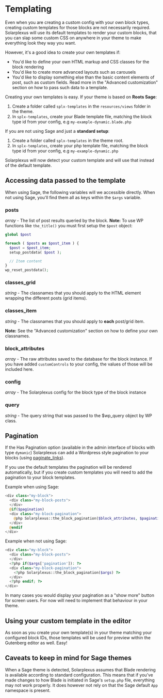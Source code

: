 # Templating

Even when you are creating a custom config with your own block types, creating custom templates for those blocks are not necessarily required. Solarplexus will use its default templates to render your custom blocks, that you can slap some custom CSS on anywhere in your theme to make everything look they way you want.

However, it's a good idea to create your own templates if:
- You'd like to define your own HTML markup and CSS classes for the block rendering
- You'd like to create more advanced layouts such as carousels
- You'd like to display something else than the basic content elements of post, such as custom fields. Read more in the "Advanced customization" section on how to pass such data to a template.

Creating your own templates is easy. If your theme is based on **Roots Sage**:
1. Create a folder called `splx-templates` in the `resources/views` folder in the theme.
2. In `splx-templates`, create your Blade template file, matching the block type id from your config, e.g `my-example-dynamic.blade.php`

If you are not using Sage and just a **standard setup**:
1. Create a folder called `splx-templates` in the theme root.
2. In `splx-templates`, create your php template file, matching the block type id from your config, e.g `my-example-dynamic.php`

Solarplexus will now detect your custom template and will use that instead of the default template.

## Accessing data passed to the template
When using Sage, the following variables will we accessible directly. When not using Sage, you'll find them all as keys within the `$args` variable.

### posts
_array_ - The list of post results queried by the block.
**Note:** To use WP functions like `the_title()` you must first setup the `$post` object:
```php
global $post

foreach ( $posts as $post_item ) {
  $post = $post_item;
  setup_postdata( $post );

  // Item content
}
wp_reset_postdata();
```

### classes_grid
_string_ - The classnames that you should apply to the HTML element wrapping the different posts (grid items).

### classes_item
_string_ - The classnames that you should apply to **each** post/grid item.

**Note:** See the "Advanced customization" section on how to define your own classnames.

### block_attributes
_array_ - The raw attributes saved to the database for the block instance. If you have added `customControls` to your config, the values of those will be included here.

### config
_array_ - The Solarplexus config for the block type of the block instance

### query
_string_ - The query string that was passed to the $wp_query object by WP class.

## Pagination
If the Has Pagination option (available in the admin interface of blocks with type `dymanic`) Solarplexus can add a Wordpress style pagination to your blocks (using [paginate_links](https://developer.wordpress.org/reference/functions/paginate_links/)).

If you use the default templates the pagination will be rendered automatically, but if you create custom templates you will need to add the pagination to your block templates.

Example when using Sage:

```php
<div class="my-block">
  <div class="my-block-posts">
  </div>
  @if($pagination)
  <div class="my-block-pagination">
    @php Solarplexus::the_block_pagination($block_attributes, $pagination) @endphp
  </div>
  @endif
</div>
```

Example when not using Sage:

```php
<div class="my-block">
  <div class="my-block-posts">
  </div>
  <?php if($args['pagination']): ?>
  <div class="my-block-pagination">
    <?php Solarplexus::the_block_pagination($args) ?>
  </div>
  <?php endif; ?>
</div>
```

In many cases you would display your pagination as a "show more" button for screen users. For now will need to implement that behaviour in your theme.

## Using your custom template in the editor
As soon as you create your own template(s) in your theme matching your configured block IDs, those templates will be used for preview within the Gutenberg editor as well. Easy!

## Caveats to keep in mind for Sage themes
When a Sage theme is detected, Solarplexus assumes that Blade rendering is available according to standard configuration. This means that if you've made changes to how Blade is initiated in Sage's `setup.php` file, everything may not work properly. It does however not rely on that the Sage default `App` namespace is present.

